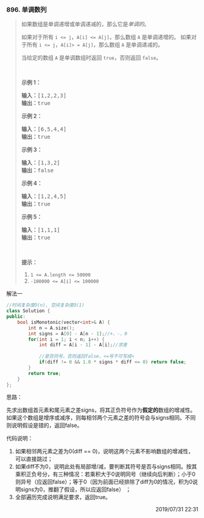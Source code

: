 ### 896. 单调数列

> <div class="content__2ebE"><p>如果数组是单调递增或单调递减的，那么它是<em>单调的</em>。</p>
> 
> <p>如果对于所有 <code>i &lt;= j</code>，<code>A[i] &lt;= A[j]</code>，那么数组 <code>A</code> 是单调递增的。 如果对于所有 <code>i &lt;= j</code>，<code>A[i]&gt; = A[j]</code>，那么数组 <code>A</code> 是单调递减的。</p>
> 
> <p>当给定的数组 <code>A</code>&nbsp;是单调数组时返回 <code>true</code>，否则返回 <code>false</code>。</p>
> 
> <p>&nbsp;</p>
> 
> <ol>
> </ol>
> 
> <p><strong>示例 1：</strong></p>
> 
> <pre><strong>输入：</strong>[1,2,2,3]
> <strong>输出：</strong>true
> </pre>
> 
> <p><strong>示例 2：</strong></p>
> 
> <pre><strong>输入：</strong>[6,5,4,4]
> <strong>输出：</strong>true
> </pre>
> 
> <p><strong>示例 3：</strong></p>
> 
> <pre><strong>输入：</strong>[1,3,2]
> <strong>输出：</strong>false
> </pre>
> 
> <p><strong>示例 4：</strong></p>
> 
> <pre><strong>输入：</strong>[1,2,4,5]
> <strong>输出：</strong>true
> </pre>
> 
> <p><strong>示例&nbsp;5：</strong></p>
> 
> <pre><strong>输入：</strong>[1,1,1]
> <strong>输出：</strong>true
> </pre>
> 
> <p>&nbsp;</p>
> 
> <p><strong>提示：</strong></p>
> 
> <ol>
> 	<li><code>1 &lt;= A.length &lt;= 50000</code></li>
> 	<li><code>-100000 &lt;= A[i] &lt;= 100000</code></li>
> </ol>
> </div>

解法一
```cpp
//时间复杂度O(n), 空间复杂度O(1)
class Solution {
public:
    bool isMonotonic(vector<int>& A) {
        int n = A.size();
        int signs = A[0] - A[n - 1];//+、-、0
        for(int i = 1; i < n; i++) {
            int diff = A[i - 1] - A[i];//求差
            
            //是否同号，否则返回false，<=号不可写成<
            if(diff != 0 && 1.0 * signs * diff <= 0) return false;
        }
        return true;
    }
};
```

思路：

先求出数组首元素和尾元素之差signs，将其正负符号作为**假定的**数组的增减性。如果这个数组是增序或减序，则每相邻两个元素之差的符号会与signs相同。不同则说明假设是错的，返回false。

代码说明：
1. 如果相邻两元素之差为0(diff == 0)，说明这两个元素不影响数组的增减性，可以直接跳过；
2. 如果diff不为0，说明此处有局部增/减，要判断其符号是否与signs相同。按其乘积正负号分，有三种情况：若乘积大于0说明同号（继续向后判断）；小于0则异号（应返回false）；等于0（因为前面已经排除了diff为0的情况，积为0说明signs为0，推翻了假设，所以应返回false） ；
3. 全部遍历完成说明满足要求，返回true。

<div style="text-align: right"> 2019/07/31 22:31 </div>